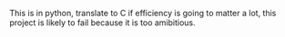 This is in python, translate to C if efficiency is going to matter a lot, this project is likely to fail because it is too amibitious. 
